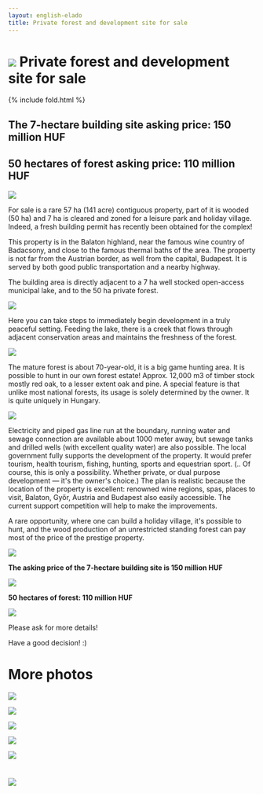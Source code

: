 ```yaml
---
layout: english-elado
title: Private forest and development site for sale
---
```


# ![](http://i.imgur.com/gIYG2l7.jpg) Private forest and development site for sale

{% include fold.html %}

## The 7-hectare building site asking price: 150 million HUF

## 50 hectares of forest asking price: 110 million HUF

![](http://i.imgur.com/4Kk3IvM.jpg)

For sale is a rare 57 ha (141 acre) contiguous property, part of it is wooded (50 ha) and 7 ha is cleared
and zoned for a leisure park and holiday village. Indeed, a fresh building permit has recently been
obtained for the complex!

This property is in the Balaton highland, near the famous wine country of Badacsony, and close to the
famous thermal baths of the area. The property is not far from the Austrian border, as well from the
capital, Budapest. It is served by both good public transportation and a nearby highway.

The building area is directly adjacent to a 7 ha well stocked open-access municipal lake, and to the 50
ha private forest.

![](http://i.imgur.com/rRavE48.jpg)

Here you can take steps to immediately begin development in a truly peaceful setting.
Feeding the lake, there is a creek that flows through adjacent conservation areas and maintains the
freshness of the forest.

![](http://i.imgur.com/8RHLcAN.jpg)

The mature forest is about 70-year-old, it is a big game hunting area. It is possible to hunt in our own
forest estate!
Approx. 12,000 m3 of timber stock mostly red oak, to a lesser extent oak and pine.
A special feature is that unlike most national forests, its usage is solely determined by the owner. It is
quite uniquely in Hungary.

![](http://i.imgur.com/1bYttsG.jpg)

Electricity and piped gas line run at the boundary, running water and sewage connection are available
about 1000 meter away, but sewage tanks and drilled wells (with excellent quality water) are also
possible.
The local government fully supports the development of the property. It would prefer tourism, health
tourism, fishing, hunting, sports and equestrian sport.
(.. Of course, this is only a possibility. Whether private, or dual purpose development — it's the owner's
choice.) The plan is realistic because the location of the property is excellent: renowned wine regions,
spas, places to visit, Balaton, Győr, Austria and Budapest also easily accessible.
The current support competition will help to make the improvements.

A rare opportunity, where one can build a holiday village, it's possible to hunt, and the wood production
of an unrestricted standing forest can pay most of the price of the prestige property.

![](http://i.imgur.com/M16yHXg.jpg)

**The asking price of the 7-hectare building site is 150 million HUF**

![](http://i.imgur.com/tXcJuhj.jpg)

**50 hectares of forest: 110 million HUF**

![](http://i.imgur.com/EppmBYR.jpg)

Please ask for more details!

Have a good decision! :)

# More photos

![](http://i.imgur.com/tS2IWvH.jpg)

![](http://i.imgur.com/1bYttsG.jpg)

![](http://i.imgur.com/DBuUaVP.jpg)

![](http://i.imgur.com/dUwsTHH.jpg)

![](http://i.imgur.com/1OA3sSw.jpg)

# ![](http://i.imgur.com/2PhqEK3.jpg)
